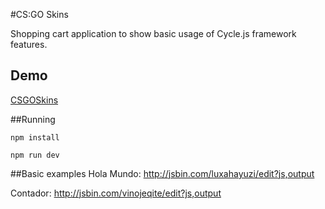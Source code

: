 #CS:GO Skins

Shopping cart application to show basic usage of Cycle.js framework features.

## Demo
[CSGOSkins](http://csesp.ddns.net)

##Running

`npm install`

`npm run dev`

##Basic examples
Hola Mundo: http://jsbin.com/luxahayuzi/edit?js,output

Contador: http://jsbin.com/vinojeqite/edit?js,output
